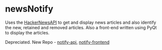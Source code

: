 # newsNotify
Uses the [HackerNewsAPI](https://github.com/HackerNews/API) to get and display news articles and also identify the new, retained and removed articles. Also a front-end written using PyQt to display the articles.

Depreciated. New Repo - [notify-api](https://github.com/amankaushik/notify-api), [notify-frontend](https://github.com/amankaushik/notify-frontend)
